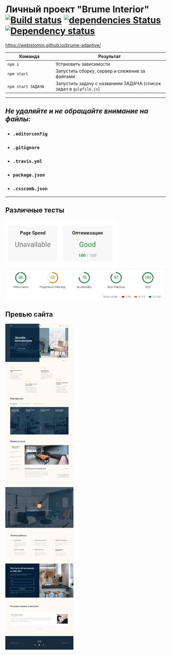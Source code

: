 # Личный проект "Brume Interior" [![Build status][travis-image]][travis-url] [![dependencies Status](https://david-dm.org/webistomin/brume-adaptive/status.svg)](https://david-dm.org/webistomin/brume-adaptive) [![Dependency status][dependency-image]][dependency-url] 

https://webistomin.github.io/brume-adaptive/

<table>
  <thead>
    <tr>
      <th>Команда</th>
      <th>Результат</th>
    </tr>
  </thead>
  <tbody>
    <tr>
      <td width="30%"><code>npm i</code></td>
      <td>Установить зависимости</td>
    </tr>
    <tr>
      <td><code>npm start</code></td>
      <td>Запустить сборку, сервер и слежение за файлами</td>
    </tr>
    <tr>
      <td><code>npm start ЗАДАЧА</code></td>
      <td>Запустить задачу с названием ЗАДАЧА (список задач в <code>gulpfile.js</code>)</td>
    </tr>
  </tbody>
</table>

---

## _Не удаляйте и не обращайте внимание на файлы:_
*	### `.editorconfig`
*	### `.gitignore`
*	### `.travis.yml`
*	### `package.json`
*	### `.csscomb.json`
---

## Различные тесты
<img src="mockup/google.png">
<img src="mockup/lighthouse.png">

## Превью сайта
<img src="mockup/mockup.png">

[travis-image]: https://travis-ci.org/webistomin/brume-adaptive.svg?branch=master
[travis-url]: https://travis-ci.org/webistomin/brume-adaptive
[dependency-image]: https://david-dm.org/webistomin/brume-adaptive/dev-status.svg
[dependency-url]: https://david-dm.org/webistomin/brume-adaptive

